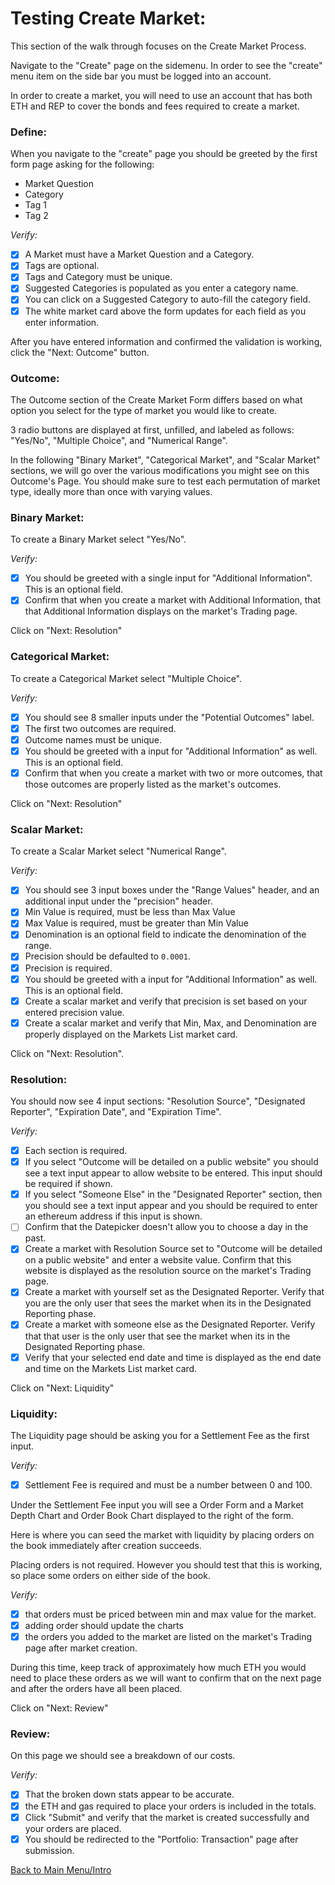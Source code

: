 # Testing Create Market:

This section of the walk through focuses on the Create Market Process.

Navigate to the "Create" page on the sidemenu. In order to see the "create" menu item on the side bar you must be logged into an account.

In order to create a market, you will need to use an account that has both ETH and REP to cover the bonds and fees required to create a market.

### Define:

When you navigate to the "create" page you should be greeted by the first form page asking for the following:

- Market Question
- Category
- Tag 1
- Tag 2

*Verify:* 

- [x] A Market must have a Market Question and a Category.
- [x] Tags are optional.
- [x] Tags and Category must be unique.
- [x] Suggested Categories is populated as you enter a category name.
- [x] You can click on a Suggested Category to auto-fill the category field.
- [x] The white market card above the form updates for each field as you enter information.

After you have entered information and confirmed the validation is working, click the "Next: Outcome" button.

### Outcome:

The Outcome section of the Create Market Form differs based on what option you select for the type of market you would like to create.

3 radio buttons are displayed at first, unfilled, and labeled as follows: "Yes/No", "Multiple Choice", and "Numerical Range".

In the following "Binary Market", "Categorical Market", and "Scalar Market" sections, we will go over the various modifications you might see on this Outcome's Page. You should make sure to test each permutation of market type, ideally more than once with varying values.

### Binary Market:

To create a Binary Market select "Yes/No". 

*Verify:* 
- [x] You should be greeted with a single input for "Additional Information". This is an optional field.
- [x] Confirm that when you create a market with Additional Information, that that Additional Information displays on the market's Trading page.

Click on "Next: Resolution"

### Categorical Market:

To create a Categorical Market select "Multiple Choice". 

*Verify:* 
- [x] You should see 8 smaller inputs under the "Potential Outcomes" label.
- [x] The first two outcomes are required.
- [x] Outcome names must be unique.
- [x] You should be greeted with a input for "Additional Information" as well. This is an optional field.
- [x] Confirm that when you create a market with two or more outcomes, that those outcomes are properly listed as the market's outcomes.

Click on "Next: Resolution"

### Scalar Market:

To create a Scalar Market select "Numerical Range". 

*Verify:* 
- [x] You should see 3 input boxes under the "Range Values" header, and an additional input under the "precision" header.
- [x] Min Value is required, must be less than Max Value
- [x] Max Value is required, must be greater than Min Value
- [x] Denomination is an optional field to indicate the denomination of the range.
- [x] Precision should be defaulted to `0.0001`.
- [x] Precision is required.
- [x] You should be greeted with a input for "Additional Information" as well. This is an optional field.
- [x] Create a scalar market and verify that precision is set based on your entered precision value.
- [x] Create a scalar market and verify that Min, Max, and Denomination are properly displayed on the Markets List market card.

Click on "Next: Resolution".

### Resolution:

You should now see 4 input sections: "Resolution Source", "Designated Reporter", "Expiration Date", and "Expiration Time". 

*Verify:*

- [x] Each section is required.
- [x] If you select "Outcome will be detailed on a public website" you should see a text input appear to allow website to be entered. This input should be required if shown.
- [x] If you select "Someone Else" in the "Designated Reporter" section, then you should see a text input appear and you should be required to enter an ethereum address if this input is shown.
- [ ] Confirm that the Datepicker doesn't allow you to choose a day in the past. 
- [x] Create a market with Resolution Source set to "Outcome will be detailed on a public website" and enter a website value. Confirm that this website is displayed as the resolution source on the market's Trading page.
- [x] Create a market with yourself set as the Designated Reporter. Verify that you are the only user that sees the market when its in the Designated Reporting phase.
- [x] Create a market with someone else as the Designated Reporter. Verify that that user is the only user that see the market when its in the Designated Reporting phase.
- [x] Verify that your selected end date and time is displayed as the end date and time on the Markets List market card.

Click on "Next: Liquidity"

### Liquidity:

The Liquidity page should be asking you for a Settlement Fee as the first input. 

*Verify:* 
- [x] Settlement Fee is required and must be a number between 0 and 100.

Under the Settlement Fee input you will see a Order Form and a Market Depth Chart and Order Book Chart displayed to the right of the form.

Here is where you can seed the market with liquidity by placing orders on the book immediately after creation succeeds. 

Placing orders is not required. However you should test that this is working, so place some orders on either side of the book.

*Verify:* 
- [x] that orders must be priced between min and max value for the market.
- [x] adding order should update the charts
- [x] the orders you added to the market are listed on the market's Trading page after market creation.

During this time, keep track of approximately how much ETH you would need to place these orders as we will want to confirm that on the next page and after the orders have all been placed. 

Click on "Next: Review"

### Review:

On this page we should see a breakdown of our costs. 

*Verify:* 
- [x] That the broken down stats appear to be accurate.
- [x] the ETH and gas required to place your orders is included in the totals.
- [x] Click "Submit" and verify that the market is created successfully and your orders are placed.
- [x] You should be redirected to the "Portfolio: Transaction" page after submission.

[Back to Main Menu/Intro](https://github.com/AugurProject/augur-walkthrough/)
